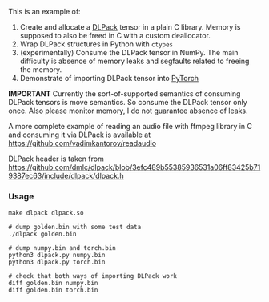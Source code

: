 This is an example of:
1. Create and allocate a [DLPack](https://github.com/dmlc/dlpack/) tensor in a plain C library. Memory is supposed to also be freed in C with a custom deallocator.
2. Wrap DLPack structures in Python with `ctypes`
3. (experimentally) Consume the DLPack tensor in NumPy. The main difficulty is absence of memory leaks and segfaults related to freeing the memory.
4. Demonstrate of importing DLPack tensor into [PyTorch](https://pytorch.org/docs/stable/dlpack.html?highlight=from_dlpack#torch.utils.dlpack.from_dlpack)

**IMPORTANT** Currently the sort-of-supported semantics of consuming DLPack tensors is move semantics. So consume the DLPack tensor only once. Also please monitor memory, I do not guarantee absence of leaks.

A more complete example of reading an audio file with ffmpeg library in C and consuming it via DLPack is available at https://github.com/vadimkantorov/readaudio

DLPack header is taken from https://github.com/dmlc/dlpack/blob/3efc489b55385936531a06ff83425b719387ec63/include/dlpack/dlpack.h

### Usage
```shell
make dlpack dlpack.so

# dump golden.bin with some test data
./dlpack golden.bin

# dump numpy.bin and torch.bin
python3 dlpack.py numpy.bin
python3 dlpack.py torch.bin

# check that both ways of importing DLPack work
diff golden.bin numpy.bin
diff golden.bin torch.bin
```
